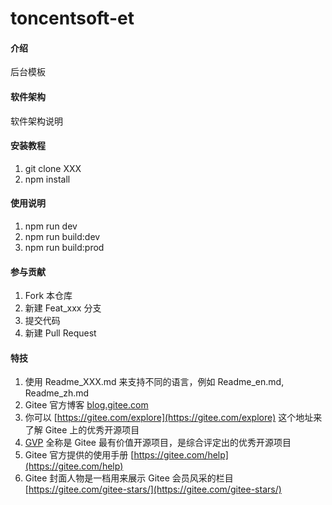 <!--
 * @Author: your name
 * @Date: 2021-05-31 15:23:00
 * @LastEditTime: 2021-05-31 16:28:40
 * @LastEditors: Please set LastEditors
 * @Description: In User Settings Edit
 * @FilePath: \admin\README.md
-->
# toncentsoft-et

#### 介绍
后台模板

#### 软件架构
软件架构说明


#### 安装教程

1.  git clone XXX
2.  npm install

#### 使用说明

1.  npm run dev
2.  npm run build:dev
3.  npm run build:prod

#### 参与贡献

1.  Fork 本仓库
2.  新建 Feat_xxx 分支
3.  提交代码
4.  新建 Pull Request


#### 特技

1.  使用 Readme\_XXX.md 来支持不同的语言，例如 Readme\_en.md, Readme\_zh.md
2.  Gitee 官方博客 [blog.gitee.com](https://blog.gitee.com)
3.  你可以 [https://gitee.com/explore](https://gitee.com/explore) 这个地址来了解 Gitee 上的优秀开源项目
4.  [GVP](https://gitee.com/gvp) 全称是 Gitee 最有价值开源项目，是综合评定出的优秀开源项目
5.  Gitee 官方提供的使用手册 [https://gitee.com/help](https://gitee.com/help)
6.  Gitee 封面人物是一档用来展示 Gitee 会员风采的栏目 [https://gitee.com/gitee-stars/](https://gitee.com/gitee-stars/)
